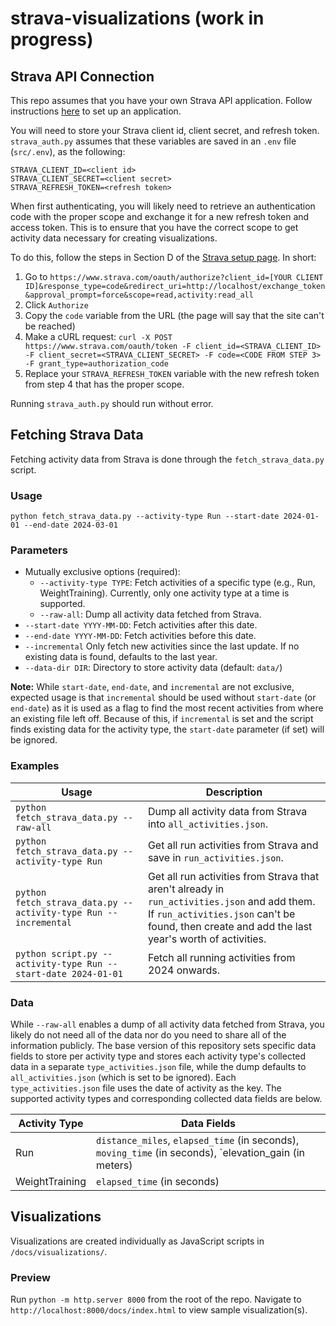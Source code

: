 # strava-visualizations (work in progress)

## Strava API Connection

This repo assumes that you have your own Strava API application.
Follow instructions [here](https://developers.strava.com/docs/getting-started/) to set up an application.

You will need to store your Strava client id, client secret, and refresh token.
`strava_auth.py` assumes that these variables are saved in an `.env` file (`src/.env`), as the following:
```
STRAVA_CLIENT_ID=<client id>
STRAVA_CLIENT_SECRET=<client secret>
STRAVA_REFRESH_TOKEN=<refresh token>
```

When first authenticating, you will likely need to retrieve an authentication code with the proper scope and exchange it for a new refresh token and access token. This is to ensure that you have the correct scope to get activity data necessary for creating visualizations. 

To do this, follow the steps in Section D of the [Strava setup page](https://developers.strava.com/docs/getting-started/). In short:
1. Go to `https://www.strava.com/oauth/authorize?client_id=[YOUR CLIENT ID]&response_type=code&redirect_uri=http://localhost/exchange_token&approval_prompt=force&scope=read,activity:read_all`
2. Click `Authorize` 
3. Copy the `code` variable from the URL (the page will say that the site can't be reached)
4. Make a cURL request:
    `curl -X POST https://www.strava.com/oauth/token -F client_id=<STRAVA_CLIENT_ID> -F client_secret=<STRAVA_CLIENT_SECRET> -F code=<CODE FROM STEP 3> -F grant_type=authorization_code`
5. Replace your `STRAVA_REFRESH_TOKEN` variable with the new refresh token from step 4 that has the proper scope.

Running `strava_auth.py` should run without error.

## Fetching Strava Data

Fetching activity data from Strava is done through the `fetch_strava_data.py` script.

### Usage

```
python fetch_strava_data.py --activity-type Run --start-date 2024-01-01 --end-date 2024-03-01
```

### Parameters
- Mutually exclusive options (required):
    - `--activity-type TYPE`: Fetch activities of a specific type (e.g., Run, WeightTraining). Currently, only one activity type at a time is supported.
    - `--raw-all`: Dump all activity data fetched from Strava.
- `--start-date YYYY-MM-DD`: Fetch activities after this date.
- `--end-date YYYY-MM-DD`: Fetch activities before this date.
- `--incremental` Only fetch new activities since the last update. If no existing data is found, defaults to the last year.
- `--data-dir DIR`: Directory to store activity data (default: `data/`)

**Note:** While `start-date`, `end-date`, and `incremental` are not exclusive, expected usage is that `incremental` should be used without `start-date` (or `end-date`) as it is used as a flag to find the most recent activities from where an existing file left off. Because of this, if `incremental` is set and the script finds existing data for the activity type, the `start-date` parameter (if set) will be ignored. 

### Examples

| Usage | Description |
|-------|-------------|
|`python fetch_strava_data.py --raw-all`| Dump all activity data from Strava into `all_activities.json`.|
|`python fetch_strava_data.py --activity-type Run`| Get all run activities from Strava and save in `run_activities.json`.|
|`python fetch_strava_data.py --activity-type Run --incremental`| Get all run activities from Strava that aren't already in `run_activities.json` and add them. If `run_activities.json` can't be found, then create and add the last year's worth of activities.|
|`python script.py --activity-type Run --start-date 2024-01-01` | Fetch all running activities from 2024 onwards. | 


### Data

While `--raw-all` enables a dump of all activity data fetched from Strava, you likely do not need all of the data nor do you need to share all of the information publicly. The base version of this repository sets specific data fields to store per activity type and stores each activity type's collected data in a separate `type_activities.json` file, while the dump defaults to `all_activities.json` (which is set to be ignored). Each `type_activities.json` file uses the date of activity as the key. The supported activity types and corresponding collected data fields are below. 

| Activity Type | Data Fields |
| ------------- | ----------- |
| Run | `distance_miles`, `elapsed_time` (in seconds), `moving_time` (in seconds), `elevation_gain (in meters) |
| WeightTraining | `elapsed_time` (in seconds)|

## Visualizations

Visualizations are created individually as JavaScript scripts in `/docs/visualizations/`. 

### Preview

Run `python -m http.server 8000` from the root of the repo. Navigate to `http://localhost:8000/docs/index.html` to view sample visualization(s).

